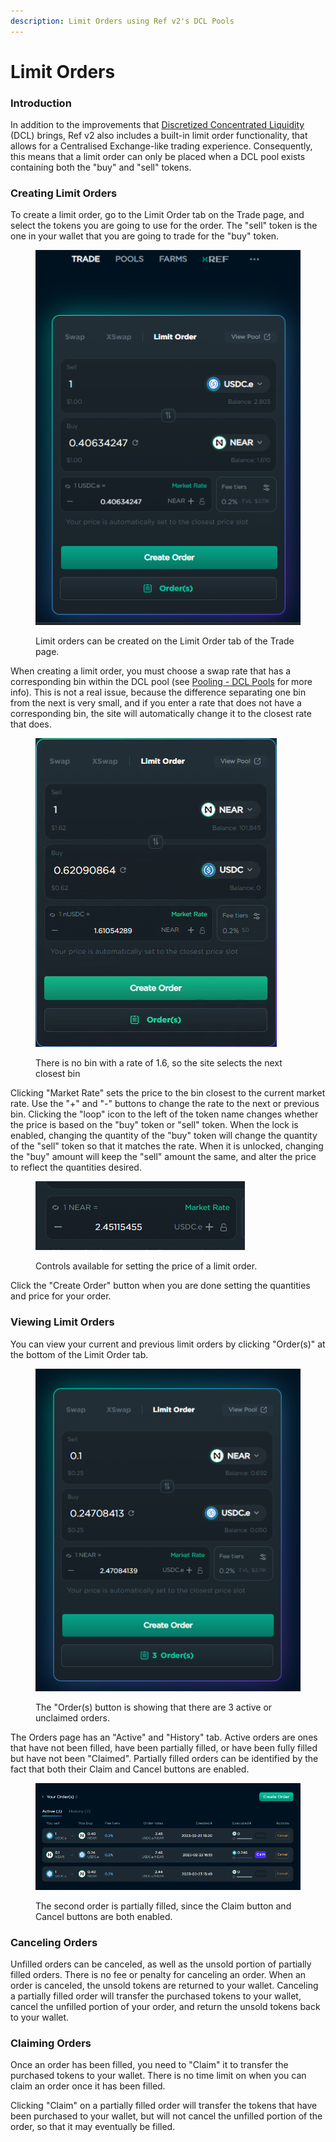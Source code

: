 ```yaml
---
description: Limit Orders using Ref v2's DCL Pools
---
```


# Limit Orders

### Introduction

In addition to the improvements that [Discretized Concentrated Liquidity](pooling/ref-v2-pools.md) (DCL) brings, Ref v2 also includes a built-in limit order functionality, that allows for a Centralised Exchange-like trading experience. Consequently, this means that a limit order can only be placed when a DCL pool exists containing both the "buy" and "sell" tokens.  &#x20;

### Creating Limit Orders

To create a limit order, go to the Limit Order tab on the Trade page, and select the tokens you are going to use for the order. The "sell" token is the one in your wallet that you are going to trade for the "buy" token.&#x20;

<figure><img src="../.gitbook/assets/limit_order_tab.png" alt=""><figcaption><p>Limit orders can be created on the Limit Order tab of the Trade page.</p></figcaption></figure>

When creating a limit order, you must choose a swap rate that has a corresponding bin within the DCL pool (see [Pooling - DCL Pools](pooling/ref-v2-pools.md) for more info). This is not a real issue, because the difference separating one bin from the next is very small, and if you enter a rate that does not have a corresponding bin, the site will automatically change it to the closest rate that does.

<figure><img src="../.gitbook/assets/limit_order_bins.gif" alt=""><figcaption><p>There is no bin with a rate of 1.6, so the site selects the next closest bin</p></figcaption></figure>

Clicking "Market Rate" sets the price to the bin closest to the current market rate. Use the "+" and "-" buttons to change the rate to the next or previous bin. Clicking the "loop" icon to the left of the token name changes whether the price is based on the "buy" token or "sell" token. When the lock is enabled, changing the quantity of the "buy" token will change the quantity of the "sell" token so that it matches the rate. When it is unlocked, changing the "buy" amount will keep the "sell" amount the same, and alter the price to reflect the quantities desired.&#x20;

<figure><img src="../.gitbook/assets/limit_orders_adjust.png" alt=""><figcaption><p>Controls available for setting the price of a limit order.</p></figcaption></figure>

Click the "Create Order" button when you are done setting the quantities and price for your order.

### Viewing Limit Orders

You can view your current and previous limit orders by clicking "Order(s)" at the bottom of the Limit Order tab.&#x20;

<figure><img src="../.gitbook/assets/limit_orders_have_active.png" alt=""><figcaption><p>The "Order(s) button is showing that there are 3 active or unclaimed orders.</p></figcaption></figure>

The Orders page has an "Active" and "History" tab. Active orders are ones that have not been filled, have been partially filled, or have been fully filled but have not been "Claimed". Partially filled orders can be identified by the fact that both their Claim and Cancel buttons are enabled.

<figure><img src="../.gitbook/assets/limit_orders_active_partial.png" alt=""><figcaption><p>The second order is partially filled, since the Claim button and Cancel buttons are both enabled.</p></figcaption></figure>

### Canceling Orders

Unfilled orders can be canceled, as well as the unsold portion of partially filled orders. There is no fee or penalty for canceling an order. When an order is canceled, the unsold tokens are returned to your wallet. Canceling a partially filled order will transfer the purchased tokens to your wallet, cancel the unfilled portion of your order, and return the unsold tokens back to your wallet. &#x20;

### Claiming Orders

Once an order has been filled, you need to "Claim" it to transfer the purchased tokens to your wallet. There is no time limit on when you can claim an order once it has been filled.&#x20;

Clicking "Claim" on a partially filled order will transfer the tokens that have been purchased to your wallet, but will not cancel the unfilled portion of the order, so that it may eventually be filled.&#x20;
